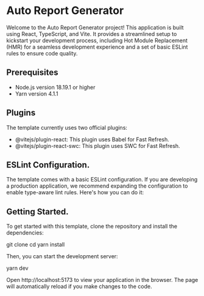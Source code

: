 # Auto Report Generator

Welcome to the Auto Report Generator project! This application is built using React, TypeScript, and Vite. It provides a streamlined setup to kickstart your development process, including Hot Module Replacement (HMR) for a seamless development experience and a set of basic ESLint rules to ensure code quality.

## Prerequisites

- Node.js version 18.19.1 or higher
- Yarn version 4.1.1

## Plugins

The template currently uses two official plugins:

- @vitejs/plugin-react: This plugin uses Babel for Fast Refresh.
- @vitejs/plugin-react-swc: This plugin uses SWC for Fast Refresh.

## ESLint Configuration.

The template comes with a basic ESLint configuration. If you are developing a production application, we recommend expanding the configuration to enable type-aware lint rules. Here's how you can do it:

## Getting Started.

To get started with this template, clone the repository and install the dependencies:

git clone <repository-url>
cd <repository-name>
yarn install

Then, you can start the development server:

yarn dev

Open http://localhost:5173 to view your application in the browser. The page will automatically reload if you make changes to the code.
